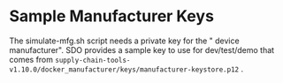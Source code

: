 # Sample Manufacturer Keys

The simulate-mfg.sh script needs a private key for the " device manufacturer". SDO provides a sample key to use for dev/test/demo that comes from `supply-chain-tools-v1.10.0/docker_manufacturer/keys/manufacturer-keystore.p12` .
